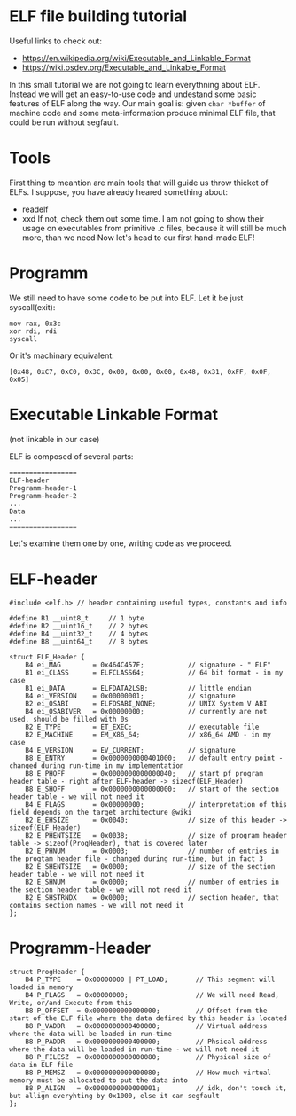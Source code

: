 # ELF file building tutorial

Useful links to check out:
- https://en.wikipedia.org/wiki/Executable_and_Linkable_Format
- https://wiki.osdev.org/Executable_and_Linkable_Format

In this small tutorial we are not going to learn everythning about ELF. Instead we will get an easy-to-use code and undestand some basic features of ELF along the way.
Our main goal is: given ```char *buffer``` of machine code and some meta-information produce minimal ELF file, that could be run without segfault.

# Tools
First thing to meantion are main tools that will guide us throw thicket of ELFs. I suppose, you have already heared something about:
- readelf
- xxd
If not, check them out some time.
I am not going to show their usage on executables from primitive .c files, because it will still be much more, than we need
Now let's head to our first hand-made ELF!

# Programm
We still need to have some code to be put into ELF. Let it be just syscall(exit):
```
mov rax, 0x3c
xor rdi, rdi
syscall
```
Or it's machinary equivalent:
```
[0x48, 0xC7, 0xC0, 0x3C, 0x00, 0x00, 0x00, 0x48, 0x31, 0xFF, 0x0F, 0x05]
```

# Executable Linkable Format
(not linkable in our case)

ELF is composed of several parts:
```
=================
ELF-header
Programm-header-1
Programm-header-2
...
Data
...
=================
```

Let's examine them one by one, writing code as we proceed.

# ELF-header
```
#include <elf.h> // header containing useful types, constants and info

#define B1 __uint8_t     // 1 byte
#define B2 __uint16_t    // 2 bytes
#define B4 __uint32_t    // 4 bytes
#define B8 __uint64_t    // 8 bytes

struct ELF_Header {
    B4 ei_MAG        = 0x464C457F;           // signature - " ELF"
    B1 ei_CLASS      = ELFCLASS64;           // 64 bit format - in my case
    B1 ei_DATA       = ELFDATA2LSB;          // little endian
    B4 ei_VERSION    = 0x00000001;           // signature
    B2 ei_OSABI      = ELFOSABI_NONE;        // UNIX System V ABI
    B4 ei_OSABIVER   = 0x00000000;           // currently are not used, should be filled with 0s
    B2 E_TYPE        = ET_EXEC;              // executable file
    B2 E_MACHINE     = EM_X86_64;            // x86_64 AMD - in my case
    B4 E_VERSION     = EV_CURRENT;           // signature
    B8 E_ENTRY       = 0x0000000000401000;   // default entry point - changed during run-time in my implementation
    B8 E_PHOFF       = 0x0000000000000040;   // start pf program header table - right after ELF-header -> sizeof(ELF_Header)
    B8 E_SHOFF       = 0x0000000000000000;   // start of the section header table - we will not need it
    B4 E_FLAGS       = 0x00000000;           // interpretation of this field depends on the target architecture @wiki
    B2 E_EHSIZE      = 0x0040;               // size of this header -> sizeof(ELF_Header)
    B2 E_PHENTSIZE   = 0x0038;               // size of program header table -> sizeof(ProgHeader), that is covered later
    B2 E_PHNUM       = 0x0003;               // number of entries in the progtam header file - changed during run-time, but in fact 3
    B2 E_SHENTSIZE   = 0x0000;               // size of the section header table - we will not need it
    B2 E_SHNUM       = 0x0000;               // number of entries in the section header table - we will not need it
    B2 E_SHSTRNDX    = 0x0000;               // section header, that contains section names - we will not need it
};
```

# Programm-Header
```
struct ProgHeader {
    B4 P_TYPE    = 0x00000000 | PT_LOAD;       // This segment will loaded in memory
    B4 P_FLAGS   = 0x00000000;                 // We will need Read, Write, or/and Execute from this
    B8 P_OFFSET  = 0x0000000000000000;         // Offset from the start of the ELF file where the data defined by this header is located
    B8 P_VADDR   = 0x0000000000400000;         // Virtual address where the data will be loaded in run-time
    B8 P_PADDR   = 0x0000000000400000;         // Phsical address where the data will be loaded in run-time - we will not need it
    B8 P_FILESZ  = 0x0000000000000080;         // Physical size of data in ELF file
    B8 P_MEMSZ   = 0x0000000000000080;         // How much virtual memory must be allocated to put the data into
    B8 P_ALIGN   = 0x0000000000000001;         // idk, don't touch it, but allign everyhting by 0x1000, else it can segfault
};
```

#


